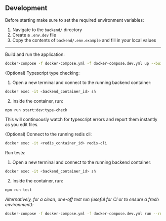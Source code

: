 ## Development

Before starting make sure to set the required environment variables:

1. Navigate to the `backend/` directory
2. Create a `.env.dev` file
3. Copy the contents of `backend/.env.example` and fill in your local values

---

Build and run the application:

```bash
docker-compose -f docker-compose.yml -f docker-compose.dev.yml up --build --watch
```

(Optional) Typescript type checking:

1. Open a new terminal and connect to the running backend container:

```bash
docker exec -it <backend_container_id> sh
```

2. Inside the container, run:

```bash
npm run start:dev:type-check
```

This will continuously watch for typescript errors and report them instantly as you edit files.

(Optional) Connect to the running redis cli:

```bash
docker exec -it <redis_container_id> redis-cli
```

Run tests:

1. Open a new terminal and connect to the running backend container:

```bash
docker exec -it <backend_container_id> sh
```

2. Inside the container, run:

```bash
npm run test
```

_Alternatively, for a clean, one-off test run (useful for CI or to ensure a fresh environment):_

```bash
docker-compose -f docker-compose.yml -f docker-compose.dev.yml run --rm backend npm run test
```
